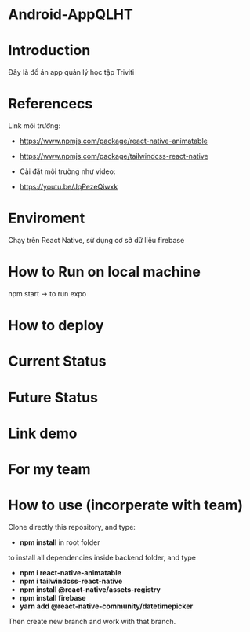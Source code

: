 # Android-AppQLHT

# Introduction

Đây là đồ án app quản lý học tập Triviti

# Referencecs

Link môi trường:

- https://www.npmjs.com/package/react-native-animatable
- https://www.npmjs.com/package/tailwindcss-react-native

- Cài đặt môi trường như video:
+ https://youtu.be/JqPezeQiwxk

# Enviroment

Chạy trên React Native, sử dụng cơ sở dữ liệu firebase

# How to Run on local machine

npm start -> to run expo

# How to deploy

# Current Status

# Future Status

# Link demo

# For my team

# How to use (incorperate with team)

Clone directly this repository, and type:

- **npm install** in root folder

to install all dependencies inside backend folder, and type

- **npm i react-native-animatable**
- **npm i tailwindcss-react-native**
- **npm install @react-native/assets-registry**
- **npm install firebase**
- **yarn add @react-native-community/datetimepicker**

Then create new branch and work with that branch.
